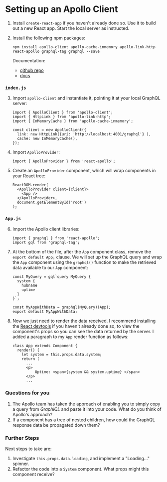 # Setting up an Apollo Client

1.  Install `create-react-app` if you haven't already done so. Use
    it to build out a new React app. Start the local server as instructed.

2.  Install the following npm packages:

        npm install apollo-client apollo-cache-inmemory apollo-link-http react-apollo graphql-tag graphql --save

    Documentation:

    - [github repo](https://github.com/apollographql/react-apollo)
    - [docs](https://www.apollographql.com/docs/react/quick-start.html)

### `index.js`

3.  Import `apollo-client` and instantiate it, pointing it at your local GraphQL server:

        import { ApolloClient } from 'apollo-client';
        import { HttpLink } from 'apollo-link-http';
        import { InMemoryCache } from 'apollo-cache-inmemory';

        const client = new ApolloClient({
          link: new HttpLink({uri: 'http://localhost:4001/graphql'} ),
          cache: new InMemoryCache(),
        });

4.  Import `ApolloProvider`:

        import { ApolloProvider } from 'react-apollo';

5.  Create an `ApolloProvider` component, which will wrap components in your React tree:

        ReactDOM.render(
          <ApolloProvider client={client}>
            <App />
          </ApolloProvider>,
          document.getElementById('root')
        );

### `App.js`

6.  Import the Apollo client libraries:

        import { graphql } from 'react-apollo';
        import gql from 'graphql-tag';

7.  At the bottom of the file, after the `App` component class, remove
    the `export default App;` clause. We will set up the GraphQL query
    and wrap the `App` component using the `graphql()` function to make
    the retrieved data available to our `App` component:

        const MyQuery = gql`query MyQuery {
          system {
            hubname
            uptime
          }
        }`;

        const MyAppWithData = graphql(MyQuery)(App);
        export default MyAppWithData;

8.  Now we just need to render the data received. I recommend installing
    the [React devtools](https://github.com/facebook/react-devtools) if you
    haven't already done so, to view the component's props so you can see
    the data returned by the server. I added a paragraph to my `App` render
    function as follows:

        class App extends Component {
          render() {
            let system = this.props.data.system;
            return (
              ...
              <p>
                  Uptime: <span>{system && system.uptime} </span>
              </p>
              ...

### Questions for you

1.  The Apollo team has taken the approach of enabling you to simply copy
    a query from _GraphiQL_ and paste it into your code. What do you think
    of Apollo's approach?
2.  If a component has a tree of nested children, how could the GraphQL response
    data be propagated down them?

### Further Steps

Next steps to take are:

1.  Investigate `this.props.data.loading`, and implement a "Loading…" spinner.
2.  Refactor the code into a `System` component. What props might this component
    receive?
